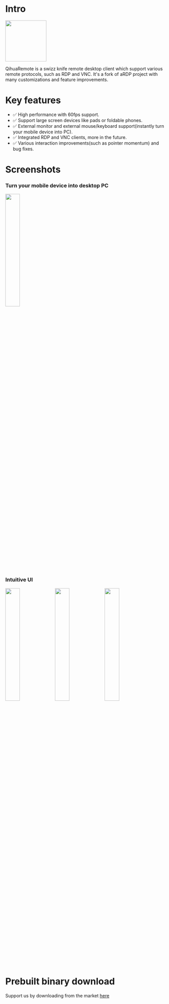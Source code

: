 # Intro
<img src="https://github.com/user-attachments/assets/b801786b-ff35-4a8c-91dd-127def5345e4" width="128">

QihuaRemote is a swizz knife remote desktop client which support various remote protocols, such as
RDP and VNC. It's a fork of aRDP project with many customizations and feature improvements.

# Key features
- ✅ High performance with 60fps support.
- ✅ Support large screen devices like pads or foldable phones.
- ✅ External monitor and external mouse/keyboard support(instantly turn your mobile device into PC).
- ✅ Integrated RDP and VNC clients, more in the future.
- ✅ Various interaction improvements(such as pointer momentum) and bug fixes.

# Screenshots
### Turn your mobile device into desktop PC
<img src="https://github.com/user-attachments/assets/033553ac-9be0-4e92-908c-702765e260a0" width="30%">

### Intuitive UI
<img src="https://github.com/user-attachments/assets/66de57db-208b-474d-9bd7-e54362d0f014" width="30%">
<img src="https://github.com/user-attachments/assets/1ba4ef4c-8d61-403e-9539-bd99798cd187" width="30%">
<img src="https://github.com/user-attachments/assets/be2cc93a-6a07-4fa8-ac15-fed6c5358543" width="30%">

# Prebuilt binary download
Support us by downloading from the market [here](https://a.app.qq.com/o/simple.jsp?pkgname=com.qihua.rmt)
